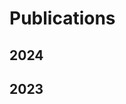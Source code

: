 # Publications

## 2024
<Paper
  image="/images/publication/z-splat.png"
  title="Z-Splat: Z-Axis Gaussian Splatting for Camera-Sonar Fusion"
  journal="ICCP 2024 (TPAMI Special Issue)"
  author="Ziyuan Qu, Omkar Vengurlekar, Mohamad Qadri, Kevin Zhang, Michael Kaess, Christopher Metzler, Suren Jayasuriya, Adithya Pediredla"
  projectUrl="https://quintonqu.github.io/z-splat-website/"
  paperUrl="https://arxiv.org/pdf/2404.04687"
  codeUrl="https://github.com/QuintonQu/gaussian-splatting-with-depth/tree/gs-depth-main"
/>

<Paper
  image="/images/publication/example.png"
  title="Efficient Time Sampling Strategy for Transient Absorption Spectroscopy"
  journal="ICCP 2024"
  author="TBD"
/>

<Paper
  image="/images/publication/AONeuS.png"
  title="Aoneus: A neural rendering framework for acoustic-optical sensor fusion"
  journal="ACM SIGGRAPH 2024 Conference Papers"
  author="Mohamad Qadri, Kevin Zhang, Akshay Hinduja, Michael Kaess, Adithya Pediredla, Christopher A Metzler"
  projectUrl="https://aoneus.github.io/"
  paperUrl="https://dl.acm.org/doi/pdf/10.1145/3641519.3657446"
/>

<Paper
  image="/images/publication/snapshot-thumbnail.png"
  title="Snapshot Lidar: Fourier Embedding of Amplitude and Phase for Single-Image Depth Reconstruction"
  journal="Proceedings of the IEEE/CVF Conference on Computer Vision and Pattern Recognition"
  author="Sarah Friday, Yunzi Shi, Yaswanth Cherivirala, Vishwanath Saragadam, Adithya Pediredla"
  projectUrl="https://sarahkfriday.github.io/snapshot-lidar/"
  paperUrl="https://openaccess.thecvf.com/content/CVPR2024/papers/Friday_Snapshot_Lidar_Fourier_Embedding_of_Amplitude_and_Phase_for_Single-Image_CVPR_2024_paper.pdf"
  codeUrl="https://github.com/dartmouth-risc-lab/snapshot-lidar"
/>

## 2023
<Paper
  image="/images/publication/doppler-tof-rendering.png"
  title="Doppler Time-of-Flight Rendering"
  journal="ACM Transactions on Graphics (SIGGRAPH Asia 2023)"
  author="Juhyeon Kim, Wojciech Jarosz, Ioannis Gkioulekas, Adithya Pediredla"
  projectUrl="https://juhyeonkim95.github.io/project-pages/dopplertof"
  paperUrl="https://arxiv.org/abs/2309.16163"
  codeUrl="https://github.com/juhyeonkim95/Mitsuba3DopplerToF"
/>

<Paper
  image="/images/publication/example.png"
  title="Scalable underwater assembly with reconfigurable visual fiducials"
  author="Samuel Lensgraf, Ankita Sarkar, Adithya Pediredla, Devin Balkcom, Alberto Quattrini Li"
  journal="(submitted) ICRA 2024"
  paperUrl="https://arxiv.org/pdf/2310.19408"
/>

<Paper
  image="/images/publication/optimized-virtual-optical-waveguides.png"
  title="Optimized virtual optical waveguides enhance light throughput in scattering media"
  journal="Nature Communications"
  author="Adithya Pediredla, Matteo Giuseppe Scopelliti, Srinivasa Narasimhan, Maysamreza Chamanzar, Ioannis Gkioulekas"
  paperUrl="https://imaging.cs.cmu.edu/optimized_virtual_optical_waveguides/index_files/paper.pdf"
  projectUrl="https://imaging.cs.cmu.edu/optimized_virtual_optical_waveguides/"
  codeUrl="https://zenodo.org/records/8118479"
/>

<Paper
  image="/images/publication/neural-volumetric-reconstruction.png"
  title="Neural volumetric reconstruction for coherent synthetic aperture sonar"
  journal="ACM Transactions on Graphics (TOG)"
  author="Albert Reed, Juhyeon Kim, Thomas Blanford, Adithya Pediredla, Daniel Brown, Suren Jayasuriya"
  codeUrl="https://github.com/awreed/Neural-Volumetric-Reconstruction-for-Coherent-SAS"
  projectUrl="https://awreed.github.io/Neural-Volumetric-Reconstruction-for-Coherent-SAS/"
  paperUrl="https://github.com/awreed/Neural-Volumetric-Reconstruction-for-Coherent-SAS/blob/site/main_paper.pdf"
/>

<Paper
  image="/images/publication/mega-light-sterring.png"
  title="Megahertz Light Steering Without Moving Parts"
  journal="Proceedings of the IEEE/CVF Conference on Computer Vision and Pattern Recognition"
  author="Adithya Pediredla, Srinivasa Narasimhan, Maysamreza Chamanzar, Ioannis Gkioulekas"
  projectUrl="https://imaging.cs.cmu.edu/ultrafast_steering/"
  paperUrl="https://imaging.cs.cmu.edu/ultrafast_steering/index_files/paper.pdf"
  codeUrl="https://github.com/cmu-ci-lab/simplEr"
/>

<script setup>
import Paper from '../../components/Paper.vue'
</script>